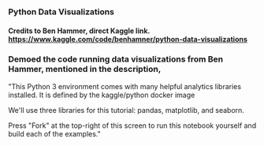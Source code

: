 ### Python Data Visualizations

#### Credits to Ben Hammer, direct Kaggle link. https://www.kaggle.com/code/benhamner/python-data-visualizations

### Demoed the code running data visualizations from Ben Hammer, mentioned in the description, 

"This Python 3 environment comes with many helpful analytics libraries installed. It is defined by the kaggle/python docker image

We'll use three libraries for this tutorial: pandas, matplotlib, and seaborn.

Press "Fork" at the top-right of this screen to run this notebook yourself and build each of the examples."
